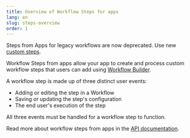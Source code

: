 ```yaml
---
title: Overview of Workflow Steps for apps
lang: en
slug: steps-overview
order: 1
---
```


<div class="section-content">

Steps from Apps for legacy workflows are now deprecated. Use new [custom steps](https://api.slack.com/automation/functions/custom-bolt).

Workflow Steps from apps allow your app to create and process custom workflow steps that users can add using [Workflow Builder](https://api.slack.com/workflows).

A workflow step is made up of three distinct user events:

- Adding or editing the step in a Workflow
- Saving or updating the step's configuration
- The end user's execution of the step

All three events must be handled for a workflow step to function.

Read more about workflow steps from apps in the [API documentation](https://api.slack.com/workflows/steps).

</div>
